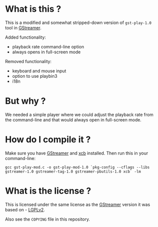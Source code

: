 # What is this ?

This is a modified and somewhat stripped-down version of `gst-play-1.0` tool in [GStreamer](https://gitlab.freedesktop.org/gstreamer).

Added functionality:
- playback rate command-line option
- always opens in full-screen mode

Removed functionality:
- keyboard and mouse input
- option to use playbin3
- i18n

# But why ?

We needed a simple player where we could adjust the playback rate from the command-line and that would always open in full-screen mode.

# How do I compile it ?

Make sure you have [GStreamer](https://gitlab.freedesktop.org/gstreamer) and [xcb](https://xcb.freedesktop.org/) installed. Then run this in your command-line:

```
gcc gst-play-mod.c -o gst-play-mod-1.0 `pkg-config --cflags --libs gstreamer-1.0 gstreamer-tag-1.0 gstreamer-pbutils-1.0 xcb` -lm
```

# What is the license ?

This is licensed under the same license as the [GStreamer](https://gitlab.freedesktop.org/gstreamer) version it was based on - [LGPLv2](https://www.gnu.org/licenses/old-licenses/lgpl-2.0.html).

Also see the `COPYING` file in this repository.
